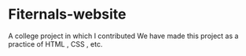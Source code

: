 # Fiternals-website
A college project in which I contributed 
We have made this project as a practice of HTML , CSS , etc.
